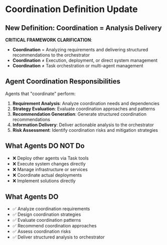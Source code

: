 # Coordination Definition Update

## New Definition: Coordination = Analysis Delivery

**CRITICAL FRAMEWORK CLARIFICATION**: 

- **Coordination** = Analyzing requirements and delivering structured recommendations to the orchestrator
- **Coordination** ≠ Execution, deployment, or direct system management
- **Coordination** ≠ Task orchestration or multi-agent management

## Agent Coordination Responsibilities

Agents that "coordinate" perform:

1. **Requirement Analysis**: Analyze coordination needs and dependencies
2. **Strategy Evaluation**: Evaluate coordination approaches and patterns
3. **Recommendation Generation**: Generate structured coordination recommendations
4. **Information Delivery**: Deliver actionable analysis to the orchestrator
5. **Risk Assessment**: Identify coordination risks and mitigation strategies

## What Agents DO NOT Do

- ❌ Deploy other agents via Task tools
- ❌ Execute system changes directly
- ❌ Manage infrastructure or services
- ❌ Coordinate actual deployments
- ❌ Implement solutions directly

## What Agents DO

- ✅ Analyze coordination requirements
- ✅ Design coordination strategies
- ✅ Evaluate coordination patterns
- ✅ Recommend coordination approaches
- ✅ Assess coordination risks
- ✅ Deliver structured analysis to orchestrator
